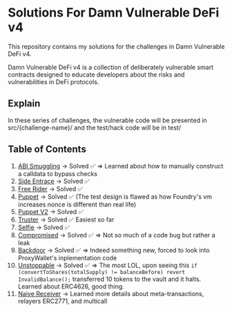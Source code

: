 # Solutions For Damn Vulnerable DeFi v4

This repository contains my solutions for the challenges in Damn Vulnerable DeFi v4.

Damn Vulnerable DeFi v4 is a collection of deliberately vulnerable smart contracts designed to educate developers about the risks and vulnerabilities in DeFi protocols.

## Explain

In these series of challenges, the vulnerable code will be presented in src/{challenge-name}/ and the test/hack code will be in test/

## Table of Contents

1. [ABI Smuggling](./test/abi-smuggling/) -> Solved ✅ => Learned about how to manually construct a calldata to bypass checks
2. [Side Entrace](./test/side-entrace) -> Solved ✅
3. [Free Rider](./test/free-rider) -> Solved ✅
4. [Puppet](./test/puppet) -> Solved ✅ (The test design is flawed as how Foundry's vm increases nonce is different than real life)
5. [Puppet V2](./test/puppet-v2) -> Solved ✅
6. [Truster](./test/truster/) -> Solved ✅ Easiest so far
7. [Selfie](./test/selfie/) -> Solved ✅
8. [Compromised](./test/compromised/) -> Solved ✅ => Not so much of a code bug but rather a leak
9. [Backdoor](./test/backdoor/) -> Solved ✅ => Indeed something new, forced to look into ProxyWallet's inplementation code
10. [Unstoppable](./test/unstoppable/) -> Solved ✅ => The most LOL, upon seeing this ```if (convertToShares(totalSupply) != balanceBefore) revert InvalidBalance();``` transferred 10 tokens to the vault and it halts. Learned about ERC4626, good thing.
11. [Naive Receiver](./test/naive-receiver/) -> Learned more details about meta-transactions, relayers ERC2771, and multicall
